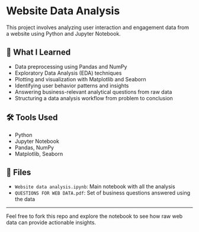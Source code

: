 # Website Data Analysis

This project involves analyzing user interaction and engagement data from a website using Python and Jupyter Notebook.

## 📘 What I Learned

- Data preprocessing using Pandas and NumPy
- Exploratory Data Analysis (EDA) techniques
- Plotting and visualization with Matplotlib and Seaborn
- Identifying user behavior patterns and insights
- Answering business-relevant analytical questions from raw data
- Structuring a data analysis workflow from problem to conclusion

## 🛠 Tools Used

- Python
- Jupyter Notebook
- Pandas, NumPy
- Matplotlib, Seaborn

## 📂 Files

- `Website data analysis.ipynb`: Main notebook with all the analysis
- `QUESTIONS FOR WEB DATA.pdf`: Set of business questions answered using the data

---

Feel free to fork this repo and explore the notebook to see how raw web data can provide actionable insights.
